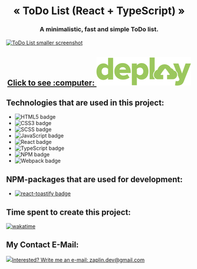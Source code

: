 ﻿<h1 align="center">« ToDo List (React + TypeScript) »</h1>
<h3 align="center">A minimalistic, fast and simple ToDo list.</h3>

<a href="https://github.com/alienat3d/icons-for-github/blob/dev/screenshots/todo-list.webp?raw=true" target="_blank">
  <img src="https://github.com/alienat3d/icons-for-github/blob/dev/screenshots/todo-list-small.webp" alt="ToDo List smaller screenshot" align="center">
</a>
<div align="center"><h2><a href="https://alienat3d.github.io/to-do-list-react-typescript/" target="_blank">Click to see :computer: <img src="https://github.com/alienat3d/icons-for-github/blob/dev/deploy.svg"></a></h2></div>

## Technologies that are used in this project:

- <img src="https://img.shields.io/badge/HTML5-E34F26?logo=html5&logoColor=fff" alt="HTML5 badge">
- <img src="https://img.shields.io/badge/CSS3-1572B6?logo=css3" alt="CSS3 badge">
- <img src="https://img.shields.io/badge/SCSS-CC6699?logo=sass&logoColor=fff" alt="SCSS badge">
- <img src="https://img.shields.io/badge/JavaScript-F7DF1E?logo=javascript&logoColor=fff" alt="JavaScript badge">
- <img src="https://img.shields.io/badge/React-61DAFB?logo=react" alt="React badge">
- <img src="https://img.shields.io/badge/TypeScript-3178C6?logo=typescript&logoColor=fff" alt="TypeScript badge">
- <img src="https://img.shields.io/badge/NPM-CB3837?logo=npm" alt="NPM badge">
- <img src="https://img.shields.io/badge/Webpack-8DD6F9?logo=webpack&logoColor=fff" alt="Webpack badge">

## NPM-packages that are used for development:

- <a href="https://www.npmjs.com/package/react-toastify" target="_blank"><img src="https://img.shields.io/badge/react-toastify-slategray" alt="react-toastify badge"></a>

## Time spent to create this project:

[![wakatime](https://wakatime.com/badge/user/f37ab12b-d024-4d9e-ae52-28518e6bcaf7/project/59ec7f56-ff46-4a7e-a599-6125e2d4c810.svg)](https://wakatime.com/badge/user/f37ab12b-d024-4d9e-ae52-28518e6bcaf7/project/59ec7f56-ff46-4a7e-a599-6125e2d4c810)

## My Contact E-Mail:

<a href="mailto:zaplin.dev@gmail.com"><img src="https://github.com/alienat3d/icons-for-github/blob/dev/send-email.svg">Interested? Write me an e-mail: zaplin.dev@gmail.com</a>